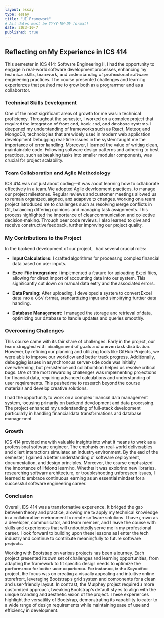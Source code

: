 ```yaml
---
layout: essay
type: essay
title: "UI Framework"
# All dates must be YYYY-MM-DD format!
date: 2023-10-7
published: true
---
```

## Reflecting on My Experience in ICS 414
This semester in ICS 414: Software Engineering II, I had the opportunity to engage in real-world software development processes, enhancing my technical skills, teamwork, and understanding of professional software engineering practices. The course presented challenges and learning experiences that pushed me to grow both as a programmer and as a collaborator.
### Technical Skills Development
One of the most significant areas of growth for me was in technical proficiency. Throughout the semester, I worked on a complex project that required the integration of front-end, back-end, and database systems. I deepened my understanding of frameworks such as React, Meteor, and MongoDB, technologies that are widely used in modern web application development
Debugging real-time issues in the system taught me the importance of error handling.
Moreover, I learned the value of writing clean, maintainable code. Following software design patterns and adhering to best practices, such as breaking tasks into smaller modular components, was crucial for project scalability.
### Team Collaboration and Agile Methodology
ICS 414 was not just about coding—it was about learning how to collaborate effectively in a team. We adopted Agile development practices, to manage our project milestones. Regular reviews and customer meetings allowed us to remain organized, aligned, and adaptive to changes.
Working on a team project introduced me to challenges such as resolving merge conflicts in Git, balancing differing opinions, and managing task assignments. This process highlighted the importance of clear communication and collective decision-making. Through peer code reviews, I also learned to give and receive constructive feedback, further improving our project quality.

### My Contributions to the Project

In the backend development of our project, I had several crucial roles:

- **Input Calculations:** I crafted algorithms for processing complex financial data based on user inputs.

- **Excel File Integration:** I implemented a feature for uploading Excel files, allowing for direct import of accounting data into our system. This significantly cut down on manual data entry and the associated errors.

- **Data Parsing:** After uploading, I developed a system to convert Excel data into a CSV format, standardizing input and simplifying further data handling.

- **Database Management:** I managed the storage and retrieval of data, optimizing our database to handle updates and queries smoothly.

### Overcoming Challenges
This course came with its fair share of challenges. Early in the project, our team struggled with misalignment of goals and uneven task distribution. However, by refining our  planning and utilizing tools like GitHub Projects, we were able to improve our workflow and better track progress. Additionally, debugging issues in asynchronous server-side code was initially overwhelming, but persistence and collaboration helped us resolve critical bugs.
One of the most rewarding challenges was implementing projections for financial data, requiring advanced calculations and understanding of user requirements. This pushed me to research beyond the course materials and develop creative solutions.

I had the opportunity to work on a complex financial data management system, focusing primarily on backend development and data processing. The project enhanced my understanding of full-stack development, particularly in handling financial data transformations and database management.
### Growth 
ICS 414 provided me with valuable insights into what it means to work as a professional software engineer. The emphasis on real-world deliverables and client interactions simulated an industry environment. By the end of the semester, I gained a better understanding of software deployment, documentation, and design principles.
Moreover, the course emphasized the importance of lifelong learning. Whether it was exploring new libraries, researching software architecture, or troubleshooting unforeseen issues, I learned to embrace continuous learning as an essential mindset for a successful software engineering career.
### Conclusion
Overall, ICS 414 was a transformative experience. It bridged the gap between theory and practice, allowing me to apply my technical knowledge in a collaborative environment to create software solutions. I have grown as a developer, communicator, and team member, and I leave the course with skills and experiences that will undoubtedly serve me in my professional career.
I look forward to building upon these lessons as I enter the tech industry and continue to contribute meaningfully to future software projects.


Working with Bootstrap on various projects has been a journey. Each project presented its own set of challenges and learning opportunities, from adapting the framework to fit specific design needs to optimize the performance for better user experience. For instance, in the Seycoffee project, the focus was on creating a visually appealing and intuitive online storefront, leveraging Bootstrap's grid system and components for a clean and user-friendly layout. In contrast, the Murphey project required a more customized approach, tweaking Bootstrap's default styles to align with the unique branding and aesthetic vision of the project. These experiences highlight the versatility of Bootstrap, demonstrating its capability to cater to a wide range of design requirements while maintaining ease of use and efficiency in development.
